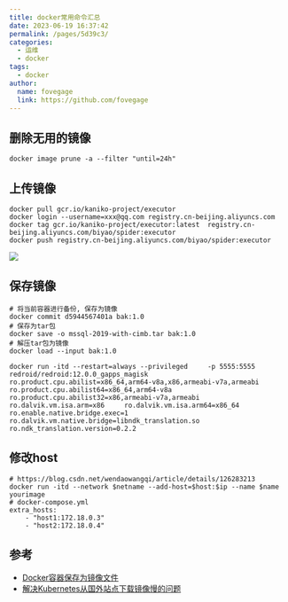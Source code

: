 ```yaml
---
title: docker常用命令汇总
date: 2023-06-19 16:37:42
permalink: /pages/5d39c3/
categories:
  - 运维
  - docker
tags:
  - docker
author:
  name: fovegage
  link: https://github.com/fovegage
---
```


## 删除无用的镜像

```
docker image prune -a --filter "until=24h"
```

## 上传镜像

```
docker pull gcr.io/kaniko-project/executor
docker login --username=xxx@qq.com registry.cn-beijing.aliyuncs.com
docker tag gcr.io/kaniko-project/executor:latest  registry.cn-beijing.aliyuncs.com/biyao/spider:executor
docker push registry.cn-beijing.aliyuncs.com/biyao/spider:executor
```

![](https://obsidian-foveagge.oss-cn-beijing.aliyuncs.com/blog/3y0yhi.png)

## 保存镜像

```
# 将当前容器进行备份, 保存为镜像
docker commit d5944567401a bak:1.0
# 保存为tar包
docker save -o mssql-2019-with-cimb.tar bak:1.0
# 解压tar包为镜像
docker load --input bak:1.0

docker run -itd --restart=always --privileged     -p 5555:5555     redroid/redroid:12.0.0_gapps_magisk     ro.product.cpu.abilist=x86_64,arm64-v8a,x86,armeabi-v7a,armeabi     ro.product.cpu.abilist64=x86_64,arm64-v8a     ro.product.cpu.abilist32=x86,armeabi-v7a,armeabi     ro.dalvik.vm.isa.arm=x86     ro.dalvik.vm.isa.arm64=x86_64     ro.enable.native.bridge.exec=1     ro.dalvik.vm.native.bridge=libndk_translation.so     ro.ndk_translation.version=0.2.2
```

## 修改host

```
# https://blog.csdn.net/wendaowangqi/article/details/126283213
docker run -itd --network $netname --add-host=$host:$ip --name $name yourimage
# docker-compose.yml
extra_hosts:
    - "host1:172.18.0.3"
    - "host2:172.18.0.4"
```

## 参考

- [Docker容器保存为镜像文件](https://zhuanlan.zhihu.com/p/348849578)
- [解决Kubernetes从国外站点下载镜像慢的问题](https://junjie2018.github.io/notes/%E5%AE%B9%E5%99%A8%E6%8A%80%E6%9C%AF/kubernetes/%E8%A7%A3%E5%86%B3kubernetes%E4%BB%8E%E5%9B%BD%E5%A4%96%E7%AB%99%E7%82%B9%E4%B8%8B%E8%BD%BD%E9%95%9C%E5%83%8F%E6%85%A2%E7%9A%84%E9%97%AE%E9%A2%98/)